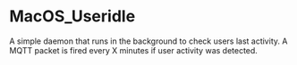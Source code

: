 # MacOS_Useridle
A simple daemon that runs in the background to check users last activity. A MQTT packet is fired every X minutes if user activity was detected.
